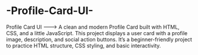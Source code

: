 # -Profile-Card-UI-
Profile Card UI --->  A clean and modern Profile Card built with HTML, CSS, and a little JavaScript.   This project displays a user card with a profile image, description, and social action buttons.   It’s a beginner-friendly project to practice HTML structure, CSS styling, and basic interactivity.  
